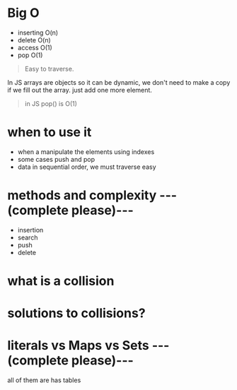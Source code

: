 # Big O
 - inserting O(n)
 - delete O(n)
 - access O(1)
 - pop O(1)

> Easy to traverse.

In JS arrays are objects so it can be dynamic, we don't need to make a copy if we fill out the array. just add one more element.

> in JS pop() is O(1)

# when to use it
- when a manipulate the elements using indexes
- some cases push and pop
- data in sequential order, we must traverse easy

# methods and complexity ---(complete please)---

- insertion
- search
- push
- delete

# what is a collision

# solutions to collisions?

# literals vs Maps vs Sets ---(complete please)---
all of them are has tables